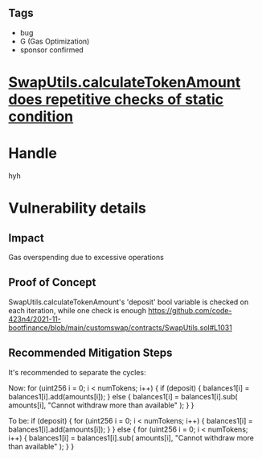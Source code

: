 ## Tags

- bug
- G (Gas Optimization)
- sponsor confirmed

# [SwapUtils.calculateTokenAmount does repetitive checks of static condition](https://github.com/code-423n4/2021-11-bootfinance-findings/issues/200) 

# Handle

hyh


# Vulnerability details

## Impact

Gas overspending due to excessive operations

## Proof of Concept

SwapUtils.calculateTokenAmount's 'deposit' bool variable is checked on each iteration, while one check is enough
https://github.com/code-423n4/2021-11-bootfinance/blob/main/customswap/contracts/SwapUtils.sol#L1031

## Recommended Mitigation Steps

It's recommended to separate the cycles:

Now:
for (uint256 i = 0; i < numTokens; i++) {
		if (deposit) {
				balances1[i] = balances1[i].add(amounts[i]);
		} else {
				balances1[i] = balances1[i].sub(
						amounts[i],
						"Cannot withdraw more than available"
				);
		}
}

To be:
if (deposit) {
		for (uint256 i = 0; i < numTokens; i++) {
			balances1[i] = balances1[i].add(amounts[i]);
		}
} else {
		for (uint256 i = 0; i < numTokens; i++) {
			balances1[i] = balances1[i].sub(
					amounts[i],
					"Cannot withdraw more than available"
			);
		}
}



